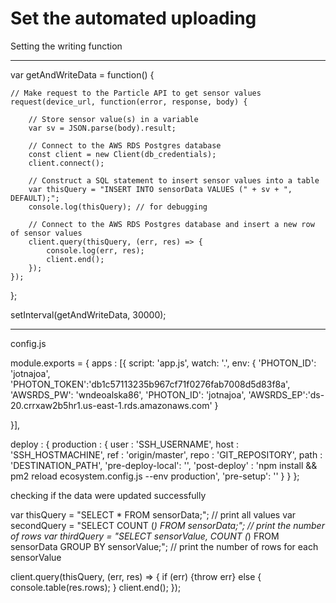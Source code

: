 <h1>Set the automated uploading</h1>

<p> Setting the writing function</p>
<hr>
var getAndWriteData = function() {
    
    // Make request to the Particle API to get sensor values
    request(device_url, function(error, response, body) {
        
        // Store sensor value(s) in a variable
        var sv = JSON.parse(body).result;
        
        // Connect to the AWS RDS Postgres database
        const client = new Client(db_credentials);
        client.connect();

        // Construct a SQL statement to insert sensor values into a table
        var thisQuery = "INSERT INTO sensorData VALUES (" + sv + ", DEFAULT);";
        console.log(thisQuery); // for debugging

        // Connect to the AWS RDS Postgres database and insert a new row of sensor values
        client.query(thisQuery, (err, res) => {
            console.log(err, res);
            client.end();
        });
    });
};


setInterval(getAndWriteData, 30000);

<hr>
<p>config.js</p>

module.exports = {
  apps : [{
    script: 'app.js',
    watch: '.',
    env: {
      'PHOTON_ID': 'jotnajoa',
      'PHOTON_TOKEN':'db1c57113235b967cf71f0276fab7008d5d83f8a',
      'AWSRDS_PW': 'wndeoalska86',
      'PHOTON_ID': 'jotnajoa',
      'AWSRDS_EP':'ds-20.crrxaw2b5hr1.us-east-1.rds.amazonaws.com'
    }
    
  }], 

  deploy : {
    production : {
      user : 'SSH_USERNAME',
      host : 'SSH_HOSTMACHINE',
      ref  : 'origin/master',
      repo : 'GIT_REPOSITORY',
      path : 'DESTINATION_PATH',
      'pre-deploy-local': '',
      'post-deploy' : 'npm install && pm2 reload ecosystem.config.js --env production',
      'pre-setup': ''
    }
  }
};

<p>checking if the data were updated successfully</p>

var thisQuery = "SELECT * FROM sensorData;"; // print all values
var secondQuery = "SELECT COUNT (*) FROM sensorData;"; // print the number of rows
var thirdQuery = "SELECT sensorValue, COUNT (*) FROM sensorData GROUP BY sensorValue;"; // print the number of rows for each sensorValue

client.query(thisQuery, (err, res) => {
    if (err) {throw err}
    else {
    console.table(res.rows);
    }
     client.end();
});





